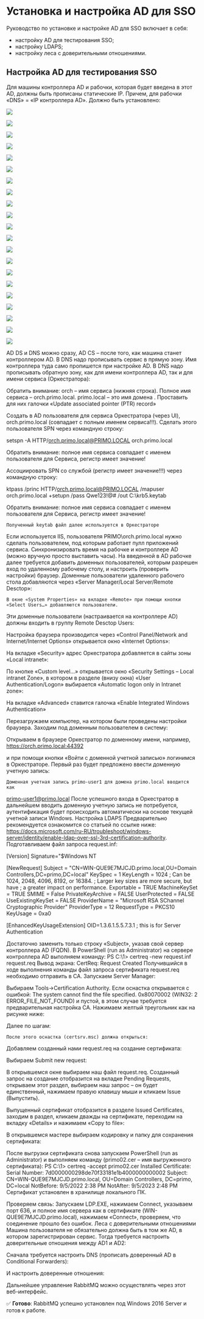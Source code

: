 # Установка и настройка AD для SSO

Руководство по установке и настройке AD для SSO включает в себя:
* настройку AD для тестирования SSO;
* настройку LDAPS;
* настройку леса с доверительными отношениями.

## Настройка AD для тестирования SSO

Для машины контроллера AD и рабочки, которая будет введена в этот AD, должны быть прописаны статические IP. Причем, для рабочки «DNS» = «IP контроллера AD».
Должно быть установлено:

![](<../../../.gitbook/assets/>)

![](<../../../.gitbook/assets/>)

![](<../../../.gitbook/assets/>)

![](<../../../.gitbook/assets/>)

![](<../../../.gitbook/assets/>)

![](<../../../.gitbook/assets/>)

![](<../../../.gitbook/assets/>)

![](<../../../.gitbook/assets/>)

![](<../../../.gitbook/assets/>)

![](<../../../.gitbook/assets/>)

![](<../../../.gitbook/assets/>)

![](<../../../.gitbook/assets/>)

![](<../../../.gitbook/assets/>)

![](<../../../.gitbook/assets/>)

![](<../../../.gitbook/assets/>)

![](<../../../.gitbook/assets/>)

![](<../../../.gitbook/assets/>)

![](<../../../.gitbook/assets/>)

![](<../../../.gitbook/assets/>)

![](<../../../.gitbook/assets/>)

![](<../../../.gitbook/assets/>)
 
AD DS и DNS можно сразу, AD CS – после того, как машина станет контроллером AD.
В DNS надо прописывать сервис в прямую зону. Имя контроллера туда само пропишется при настройке AD.
В DNS надо прописывать обратную зону, как для имени контроллера AD, так и для имени сервиса (Оркестратора):
 
Обратить внимание: orch  – имя сервиса (нижняя строка). Полное имя сервиса  – orch.primo.local. primo.local – это имя домена .
Проставить для них галочки «Update associated pointer (PTR) record»
 

 
 
Создать в AD пользователя для сервиса  Оркестратора (через UI), orch.primo.local (совпадает с полным именем сервиса!!!). Сделать этого пользователя SPN через командную строку:

setspn -A HTTP/orch.primo.local@PRIMO.LOCAL orch.primo.local
 
Обратить внимание: полное имя сервиса совпадает с именем пользователя для Сервиса, регистр имеет значение!

Ассоциировать SPN со службой (регистр имеет значение!!!) через командную строку:

ktpass /princ HTTP/orch.primo.local@PRIMO.LOCAL /mapuser orch.primo.local +setupn /pass Qwe123!@# /out C:\krb5.keytab
 
Обратить внимание: полное имя сервиса совпадает с именем пользователя для Сервиса, регистр имеет значение!

	Полученный keytab файл далее используется в Оркестраторе
 


Если используется IIS, пользователя PRIMO\orch.primo.local нужно сделать пользователем, под которым работает пулл приложений сервиса.
Синхронизировать время на рабочке и контроллере AD (можно вручную просто выставить часы).
На введенной в AD рабочке далее требуется добавить доменных пользователей, которым разрешен вход по удаленному рабочему столу, и настроить (проверить настройки) браузер.
Доменные пользователи удаленного рабочего стола добавляются через «Server Manager/Local Server/Remote Desctop»:
 
	В окне «System Properties» на вкладке «Remote» при помощи кнопки «Select Users…» добавляются пользователи.
  
 
Эти доменные пользователи (настраивается на контроллере AD) должны входить в группу Remote Desctop Users:
 
Настройка браузера производится через «Control Panel/Network and Internet/Internet Options» открывается окно «Internet Options»:
 
 
 
На вкладке «Security» адрес Оркестратора добавляется в сайты зоны «Local intranet»:
 
По кнопке «Custom level…» открывается окно «Security Settings – Local intranet Zone», в котором в разделе (внизу окна) «User Authentication/Logon» выбирается «Automatic logon only in Intranet zone»:
 
На вкладке «Advanced» ставится галочка «Enable Integrated Windows Authentication»
 
Перезагружаем компьютер, на котором были проведены настройки браузера. Заходим под доменным пользователем в систему:
 
Открываем в браузере Оркестратор по доменному имени, например, https://orch.primo.local:44392
 
и при помощи кнопки «Войти с доменной учетной записью» логинимся в Оркестраторе. Первый раз будет предложено ввести доменную учетную запись:
 
	Доменная учетная запись primo-user1 для домена primo.local вводится как 
primo-user1@primo.local
После успешного входа в Оркестратор в дальнейшем вводить доменную учетную запись не потребуется, аутентификация будет происходить автоматически на основе текущей учетной записи Windows.
Настройка LDAPS
Предварительно рекомендуется ознакомится со статьей по ссылке ниже:
https://docs.microsoft.com/ru-RU/troubleshoot/windows-server/identity/enable-ldap-over-ssl-3rd-certification-authority.
	Подготавливаем файл запроса request.inf:

[Version]
Signature="$Windows NT

[NewRequest]
Subject = "CN=WIN-QUE9E7MJCJD.primo.local,OU=Domain Controllers,DC=primo,DC=local"
KeySpec = 1
KeyLength = 1024
; Can be 1024, 2048, 4096, 8192, or 16384.
; Larger key sizes are more secure, but have
; a greater impact on performance.
Exportable = TRUE
MachineKeySet = TRUE
SMIME = False
PrivateKeyArchive = FALSE
UserProtected = FALSE
UseExistingKeySet = FALSE
ProviderName = "Microsoft RSA SChannel Cryptographic Provider"
ProviderType = 12
RequestType = PKCS10
KeyUsage = 0xa0

[EnhancedKeyUsageExtension]
OID=1.3.6.1.5.5.7.3.1 ; this is for Server Authentication

Достаточно заменить только строку «Subject», указав свой сервер контроллера AD (FQDN). В PowerShell (run as Administrator) на сервере контроллера AD выполняем команду:
PS C:\1> certreq -new request.inf request.req
Вывод экрана:
CertReq: Request Created
Получившийся в ходе выполнения команды файл запроса сертификата request.req необходимо отправить в CA. Запускаем Server Manager:
 
Выбираем Tools->Certification Authority. Если оснастка открывается с ошибкой: The system cannot find the file specified. 0x80070002 (WIN32: 2 ERROR_FILE_NOT_FOUND) и пустой, в этом случае требуется предварительная настройка CA.
	Нажимаем желтый треугольник как на рисунке ниже:
 
Далее по шагам:      

	После этого оснастка (certsrv.msc) должна открыться:
 
Добавляем созданный нами request.req на создание сертификата:
 
Выбираем Submit new request:
 	 
В открывшемся окне выбираем наш файл request.req. Созданный запрос на создание отобразится на вкладке Pending Requests, открываем этот раздел, выбираем наш запрос – он будет единственный, нажимаем правую клавишу мыши и кликаем Issue (Выпустить).
 

Выпущенный сертификат отобразится в разделе Issued Certificates, заходим в раздел, кликаем дважды на сертификате, переходим на вкладку «Details» и нажимаем «Copy to file»: 
 
В открывшемся мастере выбираем кодировку и папку для сохранения сертификата:
 
После выгрузки сертификата снова запускаем PowerShell (run as Administrator) и выполняем команду (primo02.cer – имя выгруженного сертификата):
PS C:\1> certreq -accept primo02.cer
Installed Certificate:
  Serial Number: 7d0000000298de70f33181e1b4000000000002
  Subject: CN=WIN-QUE9E7MJCJD.primo.local, OU=Domain Controllers, DC=primo, DC=local
  NotBefore: 9/5/2022 2:38 PM
  NotAfter: 9/5/2023 2:48 PM
Сертификат установлен в хранилище локального ПК.

Проверяем связь:
Запускаем LDP.EXE, нажимаем Connect, указываем порт 636, и полное имя сервера как в сертификате (WIN-QUE9E7MJCJD.primo.local), нажимаем «Connect», проверяем, что соединение прошло без ошибок. 
Леса с доверительными отношениями
Машина пользователя не обязательно должна быть в том же AD, в котором зарегистрирован сервис. Тогда требуется настроить доверительные отношения между AD1 и AD2:
 
Сначала требуется настроить DNS (прописать доверенный AD в Conditional Forwarders):
 
И настроить доверенные отношения:
 

Дальнейшее управление RabbitMQ можно осуществлять через этот веб-интерфейс.

:white_check_mark: **Готово**: RabbitMQ успешно установлен под Windows 2016 Server и готов к работе.
